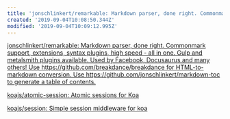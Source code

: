 ```yaml
---
title: 'jonschlinkert/remarkable: Markdown parser, done right. Commonmark support, extensions, syntax plugins, high speed - all in one. Gulp and metalsmith plugins available. Used by Facebook, Docusaurus and many others! Use https://github.com/breakdance/breakdance for HTML-to-markdown conversion. Use https://github.com/jonschlinkert/markdown-toc to generate a table of contents.'
created: '2019-09-04T10:08:50.344Z'
modified: '2019-09-04T10:09:12.995Z'
---
```


[jonschlinkert/remarkable: Markdown parser, done right. Commonmark support, extensions, syntax plugins, high speed - all in one. Gulp and metalsmith plugins available. Used by Facebook, Docusaurus and many others! Use https://github.com/breakdance/breakdance for HTML-to-markdown conversion. Use https://github.com/jonschlinkert/markdown-toc to generate a table of contents.](https://github.com/jonschlinkert/remarkable)

[koajs/atomic-session: Atomic sessions for Koa](https://github.com/koajs/atomic-session)

[koajs/session: Simple session middleware for koa](https://github.com/koajs/session)
